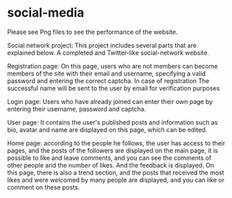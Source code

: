 # social-media
Please see Png files to see the performance of the website.

Social network project:
This project includes several parts that are explained below. A completed and Twitter-like social-network website.

Registration page: On this page, users who are not members can become members of the site with their email and username, specifying a valid password and entering the correct captcha. In case of registration
The successful name will be sent to the user by email for verification purposes

Login page: Users who have already joined can enter their own page by entering their username, password and captcha.

User page: It contains the user's published posts and information such as bio, avatar and name are displayed on this page, which can be edited.

Home page: according to the people he follows, the user has access to their pages, and the posts of the followers are displayed on the main page, it is possible to like and leave comments, and you can see the comments of other people and the number of likes. And the feedback is displayed.
On this page, there is also a trend section, and the posts that received the most likes and were welcomed by many people are displayed, and you can like or comment on these posts.
